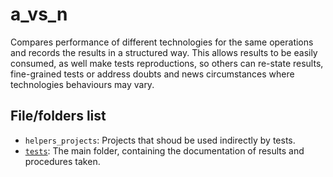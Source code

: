 # a_vs_n

Compares performance of different technologies for the same operations and records the results in a structured way. This allows results to be easily consumed, as well make tests reproductions, so others can re-state results, fine-grained tests or address doubts and news circumstances where technologies behaviours may vary.

## File/folders list

* `helpers_projects`: Projects that shoud be used indirectly by tests.
* [`tests`](tests/README.md): The main folder, containing the documentation of results and procedures taken.
